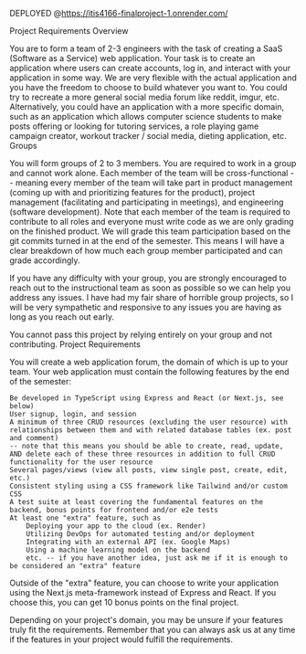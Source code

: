 DEPLOYED @https://itis4166-finalproject-1.onrender.com/

Project Requirements Overview

You are to form a team of 2-3 engineers with the task of creating a SaaS (Software as a Service) web application. Your task is to create an application where users can create accounts, log in, and interact with your application in some way. We are very flexible with the actual application and you have the freedom to choose to build whatever you want to. You could try to recreate a more general social media forum like reddit, imgur, etc. Alternatively, you could have an application with a more specific domain, such as an application which allows computer science students to make posts offering or looking for tutoring services, a role playing game campaign creator, workout tracker / social media, dieting application, etc.
Groups

You will form groups of 2 to 3 members. You are required to work in a group and cannot work alone. Each member of the team will be cross-functional -- meaning every member of the team will take part in product management (coming up with and prioritizing features for the product), project management (facilitating and participating in meetings), and engineering (software development). Note that each member of the team is required to contribute to all roles and everyone must write code as we are only grading on the finished product. We will grade this team participation based on the git commits turned in at the end of the semester. This means I will have a clear breakdown of how much each group member participated and can grade accordingly.

If you have any difficulty with your group, you are strongly encouraged to reach out to the instructional team as soon as possible so we can help you address any issues. I have had my fair share of horrible group projects, so I will be very sympathetic and responsive to any issues you are having as long as you reach out early.

You cannot pass this project by relying entirely on your group and not contributing.
Project Requirements

You will create a web application forum, the domain of which is up to your team. Your web application must contain the following features by the end of the semester:

    Be developed in TypeScript using Express and React (or Next.js, see below)
    User signup, login, and session
    A minimum of three CRUD resources (excluding the user resource) with relationships between them and with related database tables (ex. post and comment) 
    -- note that this means you should be able to create, read, update, AND delete each of these three resources in addition to full CRUD functionality for the user resource 
    Several pages/views (view all posts, view single post, create, edit, etc.)
    Consistent styling using a CSS framework like Tailwind and/or custom CSS
    A test suite at least covering the fundamental features on the backend, bonus points for frontend and/or e2e tests
    At least one "extra" feature, such as
        Deploying your app to the cloud (ex. Render)
        Utilizing DevOps for automated testing and/or deployment
        Integrating with an external API (ex. Google Maps)
        Using a machine learning model on the backend
        etc. -- if you have another idea, just ask me if it is enough to be considered an "extra" feature

Outside of the "extra" feature, you can choose to write your application using the Next.js meta-framework instead of Express and React. If you choose this, you can get 10 bonus points on the final project.

Depending on your project's domain, you may be unsure if your features truly fit the requirements. Remember that you can always ask us at any time if the features in your project would fulfill the requirements.

